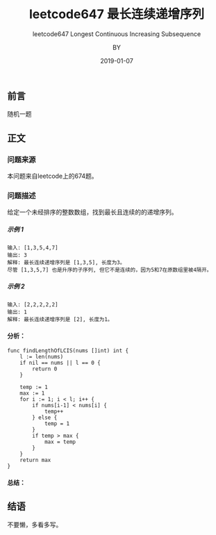 ﻿---
layout:     post
title:      leetcode647 最长连续递增序列
subtitle:   leetcode647 Longest Continuous Increasing Subsequence
date:       2019-01-07
author:     BY
header-img: img/post-bg-universe.jpg
catalog: true
tags:
    - Blog
---


## 前言

随机一题

## 正文

### 问题来源

本问题来自leetcode上的674题。  
### 问题描述

给定一个未经排序的整数数组，找到最长且连续的的递增序列。

##### 示例 1
```
输入: [1,3,5,4,7]
输出: 3
解释: 最长连续递增序列是 [1,3,5], 长度为3。
尽管 [1,3,5,7] 也是升序的子序列, 但它不是连续的，因为5和7在原数组里被4隔开。
```  

##### 示例 2
```
输入: [2,2,2,2,2]
输出: 1
解释: 最长连续递增序列是 [2], 长度为1。
```  

#### 分析：  
```
func findLengthOfLCIS(nums []int) int {
    l := len(nums)
    if nil == nums || l == 0 {
        return 0
    }
    
    temp := 1
    max := 1
    for i := 1; i < l; i++ {
        if nums[i-1] < nums[i] {
            temp++
        } else {
            temp = 1
        }
        if temp > max {
            max = temp
        }
    }
    return max
}
```
#### 总结：

## 结语
不要懒，多看多写。
